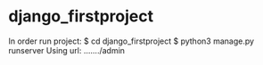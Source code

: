 # django_firstproject
In order run project:
$ cd django_firstproject
$ python3 manage.py runserver
Using url: ......./admin
